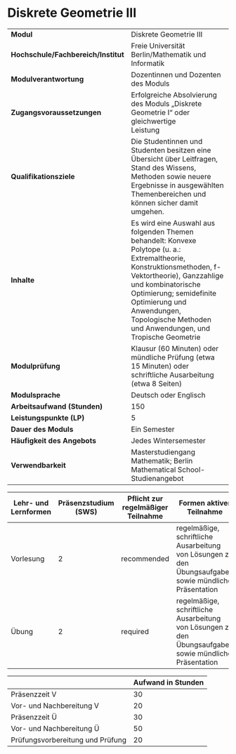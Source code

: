 # Diskrete Geometrie III
|                                    |   |
|------------------------------------|---|
|**Modul**                           | Diskrete Geometrie III |
|**Hochschule/Fachbereich/Institut** | Freie Universität Berlin/Mathematik und Informatik |
|**Modulverantwortung**              | Dozentinnen und Dozenten des Moduls |
|**Zugangsvoraussetzungen**          | Erfolgreiche Absolvierung des Moduls „Diskrete Geometrie I“ oder gleichwertige<br>Leistung |
|**Qualifikationsziele**             | Die Studentinnen und Studenten besitzen eine Übersicht über Leitfragen, Stand des Wissens, Methoden sowie neuere Ergebnisse in ausgewählten Themenbereichen und können sicher damit umgehen. |
|**Inhalte**                         | Es wird eine Auswahl aus folgenden Themen behandelt: Konvexe Polytope (u. a.: Extremaltheorie, Konstruktionsmethoden, f-Vektortheorie), Ganzzahlige und kombinatorische Optimierung; semidefinite Optimierung und Anwendungen, Topologische Methoden und Anwendungen, und Tropische Geometrie |
|**Modulprüfung**                    | Klausur (60 Minuten) oder mündliche Prüfung (etwa 15 Minuten) oder schriftliche Ausarbeitung (etwa 8 Seiten) |
|**Modulsprache**                    | Deutsch oder Englisch |
|**Arbeitsaufwand (Stunden)**        | 150 |
|**Leistungspunkte (LP)**            | 5 |
|**Dauer des Moduls**                | Ein Semester |
|**Häufigkeit des Angebots**         | Jedes Wintersemester |
|**Verwendbarkeit**                  | Masterstudiengang Mathematik; Berlin Mathematical School-Studienangebot |

| Lehr- und Lernformen | Präsenzstudium <br> (SWS) | Pflicht zur regelmäßiger Teilnahme | Formen aktiver Teilnahme |
| ---------------------|---------------------------|------------------------------------|------------------------- |
| Vorlesung            | 2                         | recommended                        | regelmäßige, schriftliche Ausarbeitung von Lösungen zu den Übungsaufgaben sowie mündliche Präsentation |
| Übung                | 2                         | required                           | regelmäßige, schriftliche Ausarbeitung von Lösungen zu den Übungsaufgaben sowie mündliche Präsentation |

|   | Aufwand in Stunden |
| - |--------------------|
| Präsenzzeit V                            | 30    |
| Vor- und Nachbereitung V                 | 20    |
| Präsenzzeit Ü                            | 30    |
| Vor- und Nachbereitung Ü                 | 50    |
| Prüfungsvorbereitung und Prüfung         | 20    |
